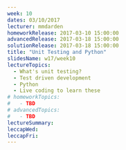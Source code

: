 ```yaml
---
week: 10
dates: 03/10/2017
lecturer: mmdarden
homeworkRelease: 2017-03-10 15:00:00
advancedRelease: 2017-03-18 15:00:00
solutionRelease: 2017-03-18 15:00:00
title: "Unit Testing and Python"
slidesName: w17/week10
lectureTopics:
  - What's unit testing?
  - Test driven development
  - Python
  - Live coding to learn these
# homeworkTopics:
#   - TBD
# advancedTopics:
#   - TBD
lectureSummary:
leccapWed:
leccapFri:
---
```

